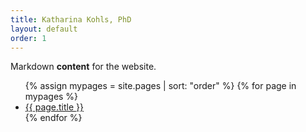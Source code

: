```yaml
---
title: Katharina Kohls, PhD
layout: default
order: 1
---
```


<title>{{ page.title }} | {{ site.title }}</title>

Markdown **content** for the website.

<ul>
  {% assign mypages = site.pages | sort: "order" %}
    {% for page in mypages %}
      <li><a href="{{ page.url | absolute_url }}">{{ page.title }}</a></li>
    {% endfor %}
</ul>
